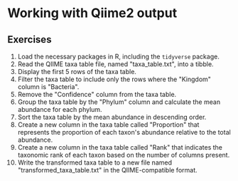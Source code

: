 # Working with Qiime2 output

## Exercises
1. Load the necessary packages in R, including the `tidyverse` package.
2. Read the QIIME taxa table file, named "taxa_table.txt", into a tibble.
3. Display the first 5 rows of the taxa table.
4. Filter the taxa table to include only the rows where the "Kingdom" column is "Bacteria".
5. Remove the "Confidence" column from the taxa table.
6. Group the taxa table by the "Phylum" column and calculate the mean abundance for each phylum.
7. Sort the taxa table by the mean abundance in descending order.
8. Create a new column in the taxa table called "Proportion" that represents the proportion of each taxon's abundance relative to the total abundance.
9. Create a new column in the taxa table called "Rank" that indicates the taxonomic rank of each taxon based on the number of columns present.
10. Write the transformed taxa table to a new file named "transformed_taxa_table.txt" in the QIIME-compatible format.


